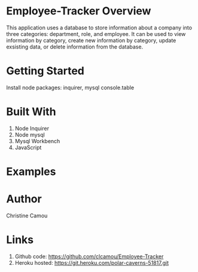 # Employee-Tracker Overview
This application uses a database to store information about a company into three categories: department, role, and employee. It can be used to view information by category, create new information by category, update exsisting data, or delete information from the database.

# Getting Started 
Install node packages: 
inquirer, 
mysql 
console.table

# Built With 
1. Node Inquirer
2. Node mysql
3. Mysql Workbench
4. JavaScript 

# Examples 

# Author 
Christine Camou

# Links 

1. Github code: https://github.com/clcamou/Employee-Tracker
2. Heroku hosted: https://git.heroku.com/polar-caverns-51817.git